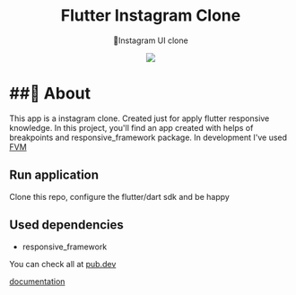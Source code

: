 <h1 align="center">Flutter Instagram Clone</h1>
<p align="center">🔵Instagram UI clone</p>
<p align="center"><a href="https://flutter.dev/"><img src="https://img.shields.io/static/v1?label=Flutter&message=3.7.0&color=62b6e9&style=for-the-badge&logo="/></a></p>


##📖 About
=================

This app is a instagram clone. Created just for apply flutter responsive knowledge.
In this project, you'll find an app created with helps of breakpoints and responsive_framework package.
In development I've used [FVM](https://fvm.app/)


## Run application

Clone this repo, configure the flutter/dart sdk and be happy

## Used dependencies
- responsive_framework

You can check all at [pub.dev](https://pub.dev/)

[documentation](https://flutter.dev/docs)
